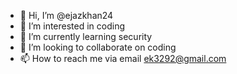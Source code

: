 - 👋 Hi, I’m @ejazkhan24
- 👀 I’m interested in coding
- 🌱 I’m currently learning security
- 💞️ I’m looking to collaborate on coding
- 📫 How to reach me via email ek3292@gmail.com

<!---
ejazkhan24/ejazkhan24 is a ✨ special ✨ repository because its `README.md` (this file) appears on your GitHub profile.
You can click the Preview link to take a look at your changes.
--->
